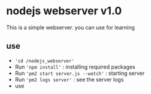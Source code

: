 # nodejs webserver v1.0

This is a simple webserver. you can use for learning

## use
- `'cd /nodejs_webserver'`
- Run `'npm install'` : installing required packages
- Run `'pm2 start server.js --watch'` : starting server
- Run `'pm2 logs server'` : see the server logs
- use
